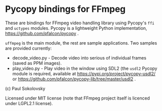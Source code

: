 Pycopy bindings for FFmpeg
==========================

These are bindings for FFmpeg video handling library using Pycopy's
`ffi` and `uctypes` modules. Pycopy is a lightweight Python implementation,
https://github.com/pfalcon/pycopy .

`uffmpeg` is the main module, the rest are sample applications. Two samples
are provided currently:

* decode_video.py - Decode video into serious of individual frames (saved
  as PPM images).
* play_video.py - Play video in the window using SDL2 (the `usdl2` Pycopy
  module is required, available at https://pypi.org/project/pycopy-usdl2/
  or https://github.com/pfalcon/pycopy-lib/tree/master/usdl2 .

(c) Paul Sokolovsky

Licensed under MIT license (note that FFmpeg project itself is licenced under
LGPL2.1 license).
